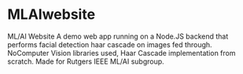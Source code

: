 # MLAIwebsite
ML/AI Website
A demo web app running on a Node.JS backend that performs facial detection haar cascade on images fed through. NoComputer Vision libraries used, Haar Cascade implementation from scratch. Made for Rutgers IEEE ML/AI subgroup.
